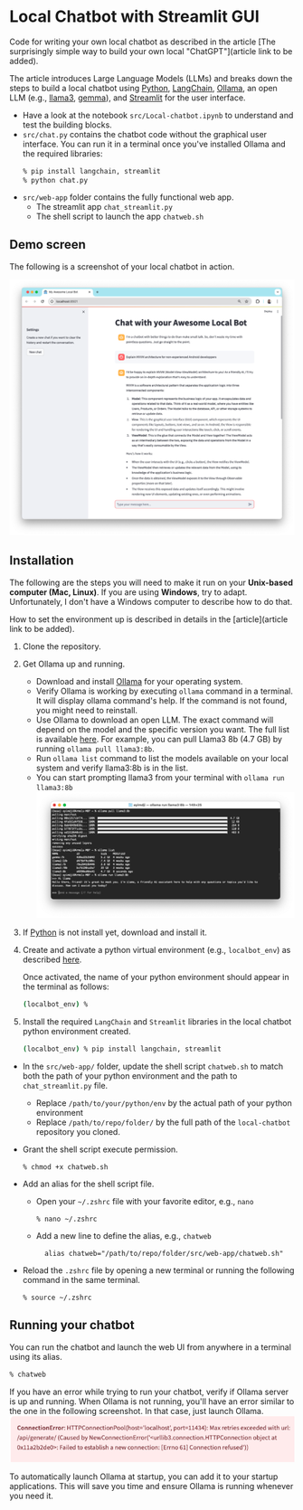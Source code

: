 # Local Chatbot with Streamlit GUI

Code for writing your own local chatbot as described in the article [The surprisingly simple way to build your own local "ChatGPT"](article link to be added). 

The article introduces Large Language Models (LLMs) and breaks down the steps to build a local chatbot using [Python](https://www.python.org/), [LangChain](https://www.langchain.com/), [Ollama](https://ollama.com/), an open LLM (e.g., [llama3](https://llama.meta.com/code-llama), [gemma](https://ai.google.dev/gemma)), and [Streamlit](https://streamlit.io/) for the user interface.

- Have a look at the notebook `src/Local-chatbot.ipynb` to understand and test the building blocks.
- `src/chat.py` contains the chatbot code without the graphical user interface. You can run it in a terminal once you've installed Ollama and the required libraries: 
  ```shell
  % pip install langchain, streamlit
  % python chat.py
  ```
- `src/web-app` folder contains the fully functional web app.
  - The streamlit app `chat_streamlit.py`
  - The shell script to launch the app `chatweb.sh`

## Demo screen

The following is a screenshot of your local chatbot in action.

![](images/StreamlitUI.png)

## Installation

The following are the steps you will need to make it run on your **Unix-based computer (Mac, Linux)**. If you are using **Windows**, try to adapt. Unfortunately, I don't have a Windows computer to describe how to do that.

How to set the environment up is described in details in the [article](article link to be added).

1. Clone the repository.

2. Get Ollama up and running.
   * Download and install [Ollama](https://ollama.com/download) for your operating system.
   * Verify Ollama is working by executing `ollama` command in a terminal. It will display ollama command's help. If the command is not found, you might need to reinstall.
   * Use Ollama to download an open LLM. The exact command will depend on the model and the specific version you want. The full list is available [here](https://ollama.com/library). For example, you can pull Llama3 8b (4.7 GB) by running `ollama pull llama3:8b`.
   * Run `ollama list` command to list the models available on your local system and verify llama3:8b is in the list.
   * You can start prompting llama3 from your terminal with `ollama run llama3:8b`
    ![](images/ollama-llama3-install.png)

3. If [Python](https://www.python.org/) is not install yet, download and install it.

4. Create and activate a python virtual environment (e.g., `localbot_env`) as described [here](https://packaging.python.org/en/latest/guides/installing-using-pip-and-virtual-environments/#create-and-use-virtual-environments).

    Once activated, the name of your python environment should appear in the terminal as follows:
    ```bash
    (localbot_env) %
    ```

5. Install the required `LangChain` and `Streamlit` libraries in the local chatbot python environment created.

    ```bash
    (localbot_env) % pip install langchain, streamlit
    ```

- In the `src/web-app/` folder, update the shell script `chatweb.sh` to match both the path of your python environment and the path to `chat_streamlit.py` file.
  - Replace `/path/to/your/python/env` by the actual path of your python environment 
  - Replace `/path/to/repo/folder/` by the full path of the `local-chatbot` repository you cloned. 

- Grant the shell script execute permission.
    ```shell
    % chmod +x chatweb.sh
    ```
- Add an alias for the shell script file.
  - Open your `~/.zshrc` file with your favorite editor, e.g., `nano`
      ```shell
      % nano ~/.zshrc
      ```
  - Add a new line to define the alias, e.g., `chatweb`
    
    ```shell
      alias chatweb="/path/to/repo/folder/src/web-app/chatweb.sh"
      ```
- Reload the `.zshrc` file by opening a new terminal or running the following command in the same terminal.
    ```shell 
    % source ~/.zshrc
    ```
## Running your chatbot

You can run the chatbot and launch the web UI from anywhere in a terminal using its alias.
```bash
% chatweb
```

If you have an error while trying to run your chatbot, verify if Ollama server is up and running. 
When Ollama is not running, you'll have an error similar to the one in the following screenshot. In that case, just launch Ollama. 
![](images/Ollama-error.png)

To automatically launch Ollama at startup, you can add it to your startup applications. This will save you time and ensure Ollama is running whenever you need it.
